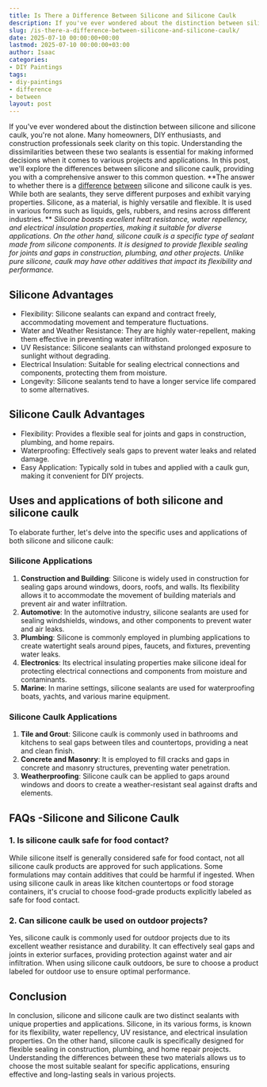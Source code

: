 ```yaml
---
title: Is There a Difference Between Silicone and Silicone Caulk
description: If you've ever wondered about the distinction between silicone and silicone caulk, you're not alone. Many homeowners, DIY enthusiasts, and construction...
slug: /is-there-a-difference-between-silicone-and-silicone-caulk/
date: 2025-07-10 00:00:00+00:00
lastmod: 2025-07-10 00:00:00+03:00
author: Isaac
categories:
- DIY Paintings
tags:
- diy-paintings
- difference
- between
layout: post
---
```

If you've ever wondered about the distinction between silicone and silicone caulk, you're not alone. Many homeowners, DIY enthusiasts, and construction professionals seek clarity on this topic.
Understanding the dissimilarities between these two sealants is essential for making informed decisions when it comes to various projects and applications. In this post, we'll explore the differences between silicone and silicone caulk, providing you with a comprehensive answer to this common question.
**The answer to whether there is a [difference](https://pestpolicy.com/difference-between-a-bee-and-a-wasps-nest/) [between](https://pestpolicy.com/difference-between-ceiling-paint-and-wall-paint/) silicone and silicone caulk is yes. While both are sealants, they serve different purposes and exhibit varying properties. Silicone, as a material, is highly versatile and flexible. It is used in various forms such as liquids, gels, rubbers, and resins across different industries. **
*Silicone boasts excellent heat resistance, water repellency, and electrical insulation properties, making it suitable for diverse applications. On the other hand, silicone caulk is a specific type of sealant made from silicone components. It is designed to provide flexible sealing for joints and gaps in construction, plumbing, and other projects. Unlike pure silicone, caulk may have other additives that impact its flexibility and performance.*
## **Silicone Advantages**
- Flexibility: Silicone sealants can expand and contract freely, accommodating movement and temperature fluctuations.
- Water and Weather Resistance: They are highly water-repellent, making them effective in preventing water infiltration.
- UV Resistance: Silicone sealants can withstand prolonged exposure to sunlight without degrading.
- Electrical Insulation: Suitable for sealing electrical connections and components, protecting them from moisture.
- Longevity: Silicone sealants tend to have a longer service life compared to some alternatives.
## **Silicone Caulk Advantages**
- Flexibility: Provides a flexible seal for joints and gaps in construction, plumbing, and home repairs.
- Waterproofing: Effectively seals gaps to prevent water leaks and related damage.
- Easy Application: Typically sold in tubes and applied with a caulk gun, making it convenient for DIY projects.
## Uses and applications of both silicone and silicone caulk
To elaborate further, let's delve into the specific uses and applications of both silicone and silicone caulk:
### **Silicone Applications**
1. **Construction and Building**: Silicone is widely used in construction for sealing gaps around windows, doors, roofs, and walls. Its flexibility allows it to accommodate the movement of building materials and prevent air and water infiltration.
2. **Automotive**: In the automotive industry, silicone sealants are used for sealing windshields, windows, and other components to prevent water and air leaks.
3. **Plumbing**: Silicone is commonly employed in plumbing applications to create watertight seals around pipes, faucets, and fixtures, preventing water leaks.
4. **Electronics**: Its electrical insulating properties make silicone ideal for protecting electrical connections and components from moisture and contaminants.
5. **Marine**: In marine settings, silicone sealants are used for waterproofing boats, yachts, and various marine equipment.
### **Silicone Caulk Applications**
1. **Tile and Grout**: Silicone caulk is commonly used in bathrooms and kitchens to seal gaps between tiles and countertops, providing a neat and clean finish.
2. **Concrete and Masonry**: It is employed to fill cracks and gaps in concrete and masonry structures, preventing water penetration.
3. **Weatherproofing**: Silicone caulk can be applied to gaps around windows and doors to create a weather-resistant seal against drafts and elements.
## FAQs -**Silicone and Silicone Caulk**
### **1. Is silicone caulk safe for food contact?**
While silicone itself is generally considered safe for food contact, not all silicone caulk products are approved for such applications. Some formulations may contain additives that could be harmful if ingested. When using silicone caulk in areas like kitchen countertops or food storage containers, it's crucial to choose food-grade products explicitly labeled as safe for food contact.
### **2. Can silicone caulk be used on outdoor projects?**
Yes, silicone caulk is commonly used for outdoor projects due to its excellent weather resistance and durability. It can effectively seal gaps and joints in exterior surfaces, providing protection against water and air infiltration. When using silicone caulk outdoors, be sure to choose a product labeled for outdoor use to ensure optimal performance.
## **Conclusion**
In conclusion, silicone and silicone caulk are two distinct sealants with unique properties and applications. Silicone, in its various forms, is known for its flexibility, water repellency, UV resistance, and electrical insulation properties.
On the other hand, silicone caulk is specifically designed for flexible sealing in construction, plumbing, and home repair projects.
Understanding the differences between these two materials allows us to choose the most suitable sealant for specific applications, ensuring effective and long-lasting seals in various projects.
